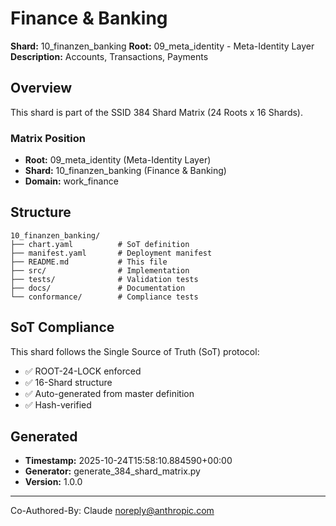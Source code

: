 # Finance & Banking

**Shard:** 10_finanzen_banking
**Root:** 09_meta_identity - Meta-Identity Layer
**Description:** Accounts, Transactions, Payments

## Overview

This shard is part of the SSID 384 Shard Matrix (24 Roots x 16 Shards).

### Matrix Position
- **Root:** 09_meta_identity (Meta-Identity Layer)
- **Shard:** 10_finanzen_banking (Finance & Banking)
- **Domain:** work_finance

## Structure

```
10_finanzen_banking/
├── chart.yaml          # SoT definition
├── manifest.yaml       # Deployment manifest
├── README.md           # This file
├── src/                # Implementation
├── tests/              # Validation tests
├── docs/               # Documentation
└── conformance/        # Compliance tests
```

## SoT Compliance

This shard follows the Single Source of Truth (SoT) protocol:
- ✅ ROOT-24-LOCK enforced
- ✅ 16-Shard structure
- ✅ Auto-generated from master definition
- ✅ Hash-verified

## Generated

- **Timestamp:** 2025-10-24T15:58:10.884590+00:00
- **Generator:** generate_384_shard_matrix.py
- **Version:** 1.0.0

---

Co-Authored-By: Claude <noreply@anthropic.com>
